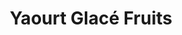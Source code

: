 ---
title: "Yaourt Glacé Fruits"
price: "6€"
category: "Yaourts Glacés"
description: "Yaourt glacé aux fruits."
image: "/uploads/yaourt-glace-fruits.jpg"
image_alt: "Yaourt Glacé Fruits"
---